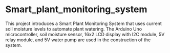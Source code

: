 # Smart_plant_monitoring_system
This project introduces a Smart Plant Monitoring System that uses current soil moisture levels to automate plant watering. The Arduino Uno microcontroller, soil moisture sensor, 16x2 LCD display with I2C module, 5V relay module, and 5V water pump are used in the construction of the system. 
